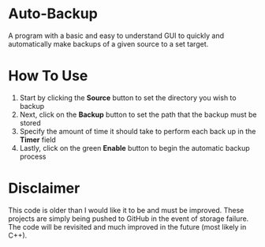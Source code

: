 # Auto-Backup
A program with a basic and easy to understand GUI to quickly and automatically make backups of a given source to a set target.

# How To Use
1. Start by clicking the **Source** button to set the directory you wish to backup
2. Next, click on the **Backup** button to set the path that the backup must be stored
3. Specify the amount of time it should take to perform each back up in the **Timer** field
4. Lastly, click on the green **Enable** button to begin the automatic backup process

# Disclaimer
This code is older than I would like it to be and must be improved. These projects are simply being pushed to GitHub in the event of storage failure. The code will be revisited and much improved in the future (most likely in C++).

